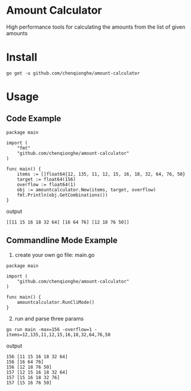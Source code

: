 # Amount Calculator
High performance tools for calculating the amounts from the list of given amounts


# Install

```
go get -u github.com/chenqionghe/amount-calculator
```


# Usage
##  Code Example

```
package main

import (
	"fmt"
	"github.com/chenqionghe/amount-calculator"
)

func main() {
	items := []float64{12, 135, 11, 12, 15, 16, 18, 32, 64, 76, 50}
	target := float64(156)
	overflow := float64(1)
	obj := amountcalculator.New(items, target, overflow)
	fmt.Println(obj.GetCombinations())
}
``` 
output
```
[[11 15 16 18 32 64] [16 64 76] [12 18 76 50]]
```





## Commandline Mode Example
1. create your own go file: main.go
```
package main

import (
	"github.com/chenqionghe/amount-calculator"
)

func main() {
	amountcalculator.RunCliMode()
}
```
2. run and parse three params
```
go run main -max=156 -overflow=1 -items=12,135,11,12,15,16,18,32,64,76,50
```
output
```
156 [11 15 16 18 32 64]
156 [16 64 76]
156 [12 18 76 50]
157 [12 15 16 18 32 64]
157 [15 16 18 32 76]
157 [15 16 76 50]
```